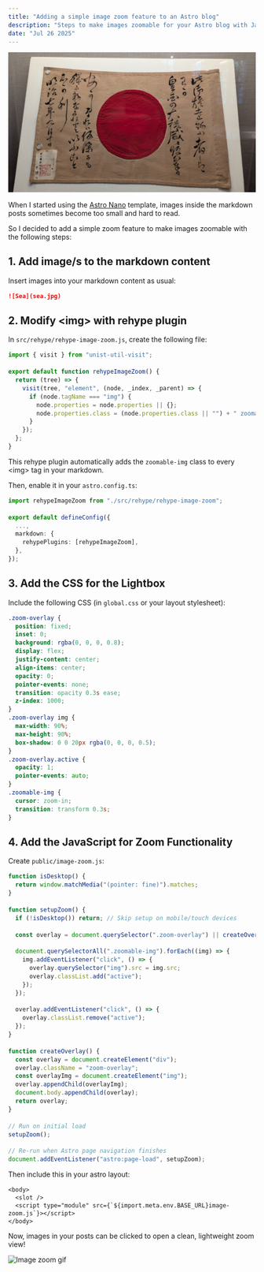 ```yaml
---
title: "Adding a simple image zoom feature to an Astro blog"
description: "Steps to make images zoomable for your Astro blog with JavaScript and CSS."
date: "Jul 26 2025"
---
```


![alt text](flag.jpg)

When I started using the [Astro Nano](https://github.com/markhorn-dev/astro-nano) template, images inside the markdown posts sometimes become too small and hard to read.

So I decided to add a simple zoom feature to make images zoomable with the following steps:

## 1. Add image/s to the markdown content

Insert images into your markdown content as usual:

```md
![Sea](sea.jpg)
```

## 2. Modify \<img\> with rehype plugin

In `src/rehype/rehype-image-zoom.js`, create the following file:

```js
import { visit } from "unist-util-visit";

export default function rehypeImageZoom() {
  return (tree) => {
    visit(tree, "element", (node, _index, _parent) => {
      if (node.tagName === "img") {
        node.properties = node.properties || {};
        node.properties.class = (node.properties.class || "") + " zoomable-img";
      }
    });
  };
}
```

This rehype plugin automatically adds the `zoomable-img` class to every \<img> tag in your markdown.

Then, enable it in your `astro.config.ts`:

```ts
import rehypeImageZoom from "./src/rehype/rehype-image-zoom";

export default defineConfig({
  ...,
  markdown: {
    rehypePlugins: [rehypeImageZoom],
  },
});
```

## 3. Add the CSS for the Lightbox

Include the following CSS (in `global.css` or your layout stylesheet):

```css
.zoom-overlay {
  position: fixed;
  inset: 0;
  background: rgba(0, 0, 0, 0.8);
  display: flex;
  justify-content: center;
  align-items: center;
  opacity: 0;
  pointer-events: none;
  transition: opacity 0.3s ease;
  z-index: 1000;
}
.zoom-overlay img {
  max-width: 90%;
  max-height: 90%;
  box-shadow: 0 0 20px rgba(0, 0, 0, 0.5);
}
.zoom-overlay.active {
  opacity: 1;
  pointer-events: auto;
}
.zoomable-img {
  cursor: zoom-in;
  transition: transform 0.3s;
}
```

## 4. Add the JavaScript for Zoom Functionality

Create `public/image-zoom.js`:

```js
function isDesktop() {
  return window.matchMedia("(pointer: fine)").matches;
}

function setupZoom() {
  if (!isDesktop()) return; // Skip setup on mobile/touch devices

  const overlay = document.querySelector(".zoom-overlay") || createOverlay();

  document.querySelectorAll(".zoomable-img").forEach((img) => {
    img.addEventListener("click", () => {
      overlay.querySelector("img").src = img.src;
      overlay.classList.add("active");
    });
  });

  overlay.addEventListener("click", () => {
    overlay.classList.remove("active");
  });
}

function createOverlay() {
  const overlay = document.createElement("div");
  overlay.className = "zoom-overlay";
  const overlayImg = document.createElement("img");
  overlay.appendChild(overlayImg);
  document.body.appendChild(overlay);
  return overlay;
}

// Run on initial load
setupZoom();

// Re-run when Astro page navigation finishes
document.addEventListener("astro:page-load", setupZoom);
```

Then include this in your astro layout:

```astro
<body>
  <slot />
  <script type="module" src={`${import.meta.env.BASE_URL}image-zoom.js`}></script>
</body>
```

Now, images in your posts can be clicked to open a clean, lightweight zoom view!

![Image zoom gif](image-zoom.gif)
